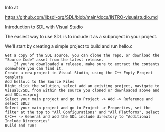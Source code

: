 Info at 

https://github.com/libsdl-org/SDL/blob/main/docs/INTRO-visualstudio.md  

Introduction to SDL with Visual Studio

The easiest way to use SDL is to include it as a subproject in your project.

We'll start by creating a simple project to build and run hello.c

    Get a copy of the SDL source, you can clone the repo, or download the "Source Code" asset from the latest release.
        If you've downloaded a release, make sure to extract the contents somewhere you can find it.
    Create a new project in Visual Studio, using the C++ Empty Project template
    Add hello.c to the Source Files
    Right click the solution, select add an existing project, navigate to VisualC/SDL from within the source you cloned or downloaded above and add SDL.vcxproj
    Select your main project and go to Project -> Add -> Reference and select SDL3
    Select your main project and go to Project -> Properties, set the filter at the top to "All Configurations" and "All Platforms", select C/C++ -> General and add the SDL include directory to "Additional Include Directories"
    Build and run!
